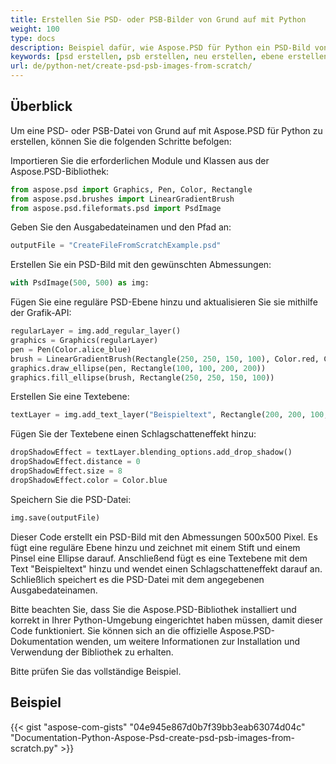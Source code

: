 ```yaml
---
title: Erstellen Sie PSD- oder PSB-Bilder von Grund auf mit Python
weight: 100
type: docs
description: Beispiel dafür, wie Aspose.PSD für Python ein PSD-Bild von Grund auf erstellen kann
keywords: [psd erstellen, psb erstellen, neu erstellen, ebene erstellen, textebene erstellen, psd api, python, codebeispiel]
url: de/python-net/create-psd-psb-images-from-scratch/
---
```


## **Überblick**
Um eine PSD- oder PSB-Datei von Grund auf mit Aspose.PSD für Python zu erstellen, können Sie die folgenden Schritte befolgen:

Importieren Sie die erforderlichen Module und Klassen aus der Aspose.PSD-Bibliothek:
```python 
from aspose.psd import Graphics, Pen, Color, Rectangle
from aspose.psd.brushes import LinearGradientBrush
from aspose.psd.fileformats.psd import PsdImage
```

Geben Sie den Ausgabedateinamen und den Pfad an:

```python 
outputFile = "CreateFileFromScratchExample.psd"
```

Erstellen Sie ein PSD-Bild mit den gewünschten Abmessungen:

```python 
with PsdImage(500, 500) as img:
```

Fügen Sie eine reguläre PSD-Ebene hinzu und aktualisieren Sie sie mithilfe der Grafik-API:

```python 
regularLayer = img.add_regular_layer()
graphics = Graphics(regularLayer)
pen = Pen(Color.alice_blue)
brush = LinearGradientBrush(Rectangle(250, 250, 150, 100), Color.red, Color.aquamarine, 45)
graphics.draw_ellipse(pen, Rectangle(100, 100, 200, 200))
graphics.fill_ellipse(brush, Rectangle(250, 250, 150, 100))
```

Erstellen Sie eine Textebene:
```python 
textLayer = img.add_text_layer("Beispieltext", Rectangle(200, 200, 100, 100))
```

Fügen Sie der Textebene einen Schlagschatteneffekt hinzu:
```python 
dropShadowEffect = textLayer.blending_options.add_drop_shadow()
dropShadowEffect.distance = 0
dropShadowEffect.size = 8
dropShadowEffect.color = Color.blue
```

Speichern Sie die PSD-Datei:
```python 
img.save(outputFile)
```

Dieser Code erstellt ein PSD-Bild mit den Abmessungen 500x500 Pixel. Es fügt eine reguläre Ebene hinzu und zeichnet mit einem Stift und einem Pinsel eine Ellipse darauf. Anschließend fügt es eine Textebene mit dem Text "Beispieltext" hinzu und wendet einen Schlagschatteneffekt darauf an. Schließlich speichert es die PSD-Datei mit dem angegebenen Ausgabedateinamen.

Bitte beachten Sie, dass Sie die Aspose.PSD-Bibliothek installiert und korrekt in Ihrer Python-Umgebung eingerichtet haben müssen, damit dieser Code funktioniert. Sie können sich an die offizielle Aspose.PSD-Dokumentation wenden, um weitere Informationen zur Installation und Verwendung der Bibliothek zu erhalten.

Bitte prüfen Sie das vollständige Beispiel.

## **Beispiel**
{{< gist "aspose-com-gists" "04e945e867d0b7f39bb3eab63074d04c" "Documentation-Python-Aspose-Psd-create-psd-psb-images-from-scratch.py" >}}
